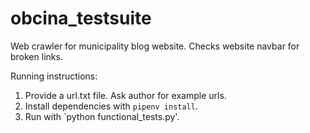# obcina_testsuite

Web crawler for municipality blog website. Checks website navbar for broken links. 

Running instructions:
1. Provide a url.txt file. Ask author for example urls. 
2. Install dependencies with `pipenv install`.
3. Run with `python functional_tests.py'.

